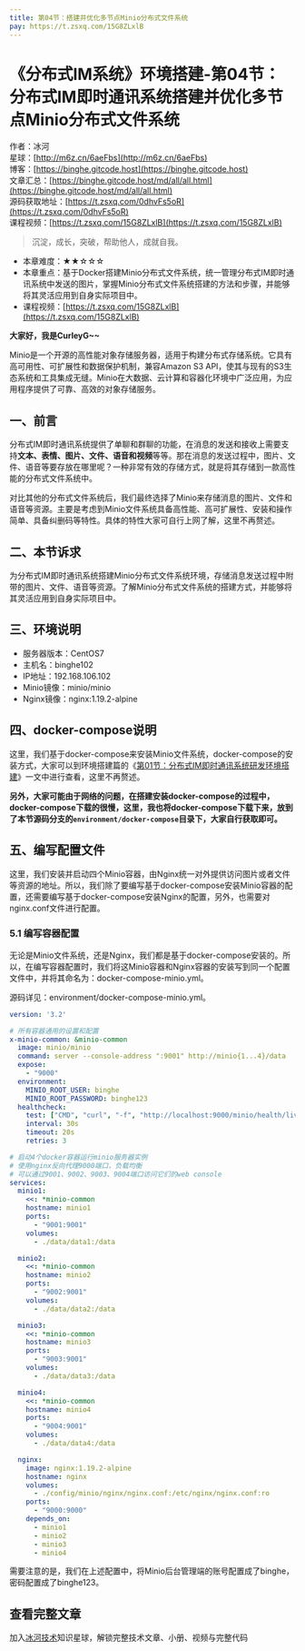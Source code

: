 ```yaml
---
title: 第04节：搭建并优化多节点Minio分布式文件系统
pay: https://t.zsxq.com/15G8ZLxlB
---
```


# 《分布式IM系统》环境搭建-第04节：分布式IM即时通讯系统搭建并优化多节点Minio分布式文件系统

作者：冰河
<br/>星球：[http://m6z.cn/6aeFbs](http://m6z.cn/6aeFbs)
<br/>博客：[https://binghe.gitcode.host](https://binghe.gitcode.host)
<br/>文章汇总：[https://binghe.gitcode.host/md/all/all.html](https://binghe.gitcode.host/md/all/all.html)
<br/>源码获取地址：[https://t.zsxq.com/0dhvFs5oR](https://t.zsxq.com/0dhvFs5oR)
<br/>课程视频：[https://t.zsxq.com/15G8ZLxlB](https://t.zsxq.com/15G8ZLxlB)

> 沉淀，成长，突破，帮助他人，成就自我。

* 本章难度：★★☆☆☆
* 本章重点：基于Docker搭建Minio分布式文件系统，统一管理分布式IM即时通讯系统中发送的图片，掌握Minio分布式文件系统搭建的方法和步骤，并能够将其灵活应用到自身实际项目中。
* 课程视频：[https://t.zsxq.com/15G8ZLxlB](https://t.zsxq.com/15G8ZLxlB)

**大家好，我是CurleyG~~**

Minio是一个开源的高性能对象存储服务器，适用于构建分布式存储系统。它具有高可用性、可扩展性和数据保护机制，兼容Amazon S3  API，使其与现有的S3生态系统和工具集成无缝。Minio在大数据、云计算和容器化环境中广泛应用，为应用程序提供了可靠、高效的对象存储服务。

## 一、前言

分布式IM即时通讯系统提供了单聊和群聊的功能，在消息的发送和接收上需要支持**文本、表情、图片、文件、语音和视频**等等。那在消息的发送过程中，图片、文件、语音等要存放在哪里呢？一种非常有效的存储方式，就是将其存储到一款高性能的分布式文件系统中。

对比其他的分布式文件系统后，我们最终选择了Minio来存储消息的图片、文件和语音等资源。主要是考虑到Minio文件系统具备高性能、高可扩展性、安装和操作简单、具备纠删码等特性。具体的特性大家可自行上网了解，这里不再赘述。

## 二、本节诉求

为分布式IM即时通讯系统搭建Minio分布式文件系统环境，存储消息发送过程中附带的图片、文件、语音等资源。了解Minio分布式文件系统的搭建方式，并能够将其灵活应用到自身实际项目中。

## 三、环境说明

- 服务器版本：CentOS7
- 主机名：binghe102
- IP地址：192.168.106.102
- Minio镜像：minio/minio
- Nginx镜像：nginx:1.19.2-alpine

## 四、docker-compose说明

这里，我们基于docker-compose来安装Minio文件系统，docker-compose的安装方式，大家可以到环境搭建篇的《[第01节：分布式IM即时通讯系统研发环境搭建](https://articles.zsxq.com/id_6xu1kbor9t4e.html)》一文中进行查看，这里不再赘述。

**另外，大家可能由于网络的问题，在搭建安装docker-compose的过程中，docker-compose下载的很慢，这里，我也将docker-compose下载下来，放到了本节源码分支的`environment/docker-compose`目录下，大家自行获取即可。**

## 五、编写配置文件

这里，我们安装并启动四个Minio容器，由Nginx统一对外提供访问图片或者文件等资源的地址。所以，我们除了要编写基于docker-compose安装Minio容器的配置，还需要编写基于docker-compose安装Nginx的配置，另外，也需要对nginx.conf文件进行配置。

### 5.1 编写容器配置

无论是Minio文件系统，还是Nginx，我们都是基于docker-compose安装的。所以，在编写容器配置时，我们将这Minio容器和Nginx容器的安装写到同一个配置文件中，并将其命名为：docker-compose-minio.yml。

源码详见：environment/docker-compose-minio.yml。

```yaml
version: '3.2'

# 所有容器通用的设置和配置
x-minio-common: &minio-common
  image: minio/minio
  command: server --console-address ":9001" http://minio{1...4}/data
  expose:
    - "9000"
  environment:
    MINIO_ROOT_USER: binghe
    MINIO_ROOT_PASSWORD: binghe123
  healthcheck:
    test: ["CMD", "curl", "-f", "http://localhost:9000/minio/health/live"]
    interval: 30s
    timeout: 20s
    retries: 3

# 启动4个docker容器运行minio服务器实例
# 使用nginx反向代理9000端口，负载均衡
# 可以通过9001、9002、9003、9004端口访问它们的web console
services:
  minio1:
    <<: *minio-common
    hostname: minio1
    ports:
      - "9001:9001"
    volumes:
      - ./data/data1:/data

  minio2:
    <<: *minio-common
    hostname: minio2
    ports:
      - "9002:9001"
    volumes:
      - ./data/data2:/data

  minio3:
    <<: *minio-common
    hostname: minio3
    ports:
      - "9003:9001"
    volumes:
      - ./data/data3:/data

  minio4:
    <<: *minio-common
    hostname: minio4
    ports:
      - "9004:9001"
    volumes:
      - ./data/data4:/data

  nginx:
    image: nginx:1.19.2-alpine
    hostname: nginx
    volumes:
      - ./config/minio/nginx/nginx.conf:/etc/nginx/nginx.conf:ro
    ports:
      - "9000:9000"
    depends_on:
      - minio1
      - minio2
      - minio3
      - minio4
```

需要注意的是，我们在上述配置中，将Minio后台管理端的账号配置成了binghe，密码配置成了binghe123。

## 查看完整文章

加入[冰河技术](https://public.zsxq.com/groups/15552115418882.html)知识星球，解锁完整技术文章、小册、视频与完整代码
